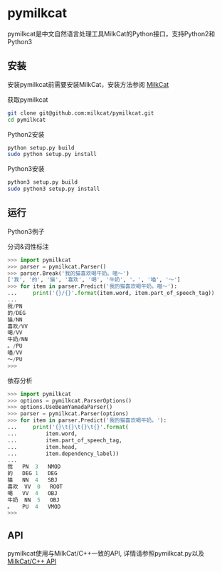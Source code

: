 pymilkcat
=========

pymilkcat是中文自然语言处理工具MilkCat的Python接口，支持Python2和Python3

安装
----

安装pymilkcat前需要安装MilkCat，安装方法参阅 [MilkCat](https://github.com/milkcat/MilkCat)

获取pymilkcat

```sh
git clone git@github.com:milkcat/pymilkcat.git
cd pymilkcat
```

Python2安装

```sh
python setup.py build
sudo python setup.py install
```

Python3安装

```sh
python3 setup.py build
sudo python3 setup.py install
```

运行
----

Python3例子

分词\&词性标注

```python
>>> import pymilkcat
>>> parser = pymilkcat.Parser()
>>> parser.Break('我的猫喜欢喝牛奶。喵～')
['我', '的', '猫', '喜欢', '喝', '牛奶', '。', '喵', '～']
>>> for item in parser.Predict('我的猫喜欢喝牛奶。喵～'):
...     print('{}/{}'.format(item.word, item.part_of_speech_tag))
... 
我/PN
的/DEG
猫/NN
喜欢/VV
喝/VV
牛奶/NN
。/PU
喵/VV
～/PU
>>> 
```

依存分析

```python
>>> import pymilkcat 
>>> options = pymilkcat.ParserOptions()
>>> options.UseBeamYamadaParser()
>>> parser = pymilkcat.Parser(options)
>>> for item in parser.Predict('我的猫喜欢喝牛奶。'):
...     print('{}\t{}\t{}\t{}'.format(
...         item.word,
...         item.part_of_speech_tag,
...         item.head,
...         item.dependency_label))
... 
我	PN	3	NMOD
的	DEG	1	DEG
猫	NN	4	SBJ
喜欢	VV	0	ROOT
喝	VV	4	OBJ
牛奶	NN	5	OBJ
。	PU	4	VMOD
>>> 
```

API
---

pymilkcat使用与MilkCat/C++一致的API, 详情请参照pymilkcat.py以及[MilkCat/C++ API](https://github.com/milkcat/MilkCat)
